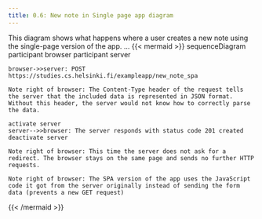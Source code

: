 ```yaml
---
title: 0.6: New note in Single page app diagram
---
```


This diagram shows what happens where a user creates a new note using the single-page version of the app.
...
{{< mermaid >}}
sequenceDiagram
participant browser
participant server

    browser->>server: POST https://studies.cs.helsinki.fi/exampleapp/new_note_spa

    Note right of browser: The Content-Type header of the request tells the server that the included data is represented in JSON format. Without this header, the server would not know how to correctly parse the data.

    activate server
    server-->>browser: The server responds with status code 201 created
    deactivate server

    Note right of browser: This time the server does not ask for a redirect. The browser stays on the same page and sends no further HTTP requests.

    Note right of browser: The SPA version of the app uses the JavaScript code it got from the server originally instead of sending the form data (prevents a new GET request)

{{< /mermaid >}}
